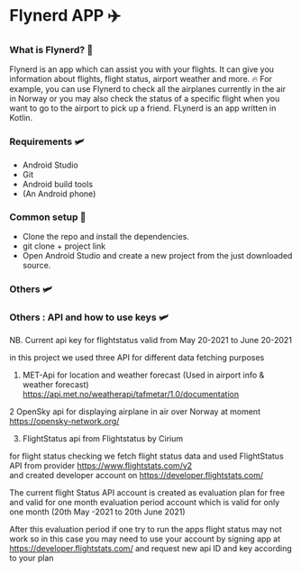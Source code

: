# Flynerd APP ✈️
### What is Flynerd? 🛫
Flynerd is an app which can assist you with your flights. It can give you information about flights, flight status, airport weather and more. 🔥 For example, you can use Flynerd to check all the airplanes currently in the air in Norway or you may also check the status of a specific flight when you want to go to the airport to pick up a friend. FLynerd is an app written in Kotlin.

### Requirements 🛩️
* Android Studio
* Git
* Android build tools 
* (An Android phone)

### Common setup 🛫
* Clone the repo and install the dependencies.
* git clone + project link
* Open Android Studio and create a new project from the just downloaded source.

### Others  🛩️

### Others : API and how to use keys 🛩️

NB. Current api key for flightstatus valid from May 20-2021 to June 20-2021

in this project we used three API for different data fetching purposes

1.  MET-Api for location and weather forecast (Used in airport info & weather forecast)
   https://api.met.no/weatherapi/tafmetar/1.0/documentation

2 OpenSky api for displaying airplane in air over Norway at moment  
    https://opensky-network.org/
	
3. FlightStatus api from Flightstatus by  Cirium

for flight status checking we fetch flight status data and  used FlightStatus API from provider
https://www.flightstats.com/v2  
and created developer account on
https://developer.flightstats.com/ 


The current flight Status API account is created as evaluation plan 
for free and valid for one month evaluation period
account which is valid for only one month (20th May -2021 to 20th June 2021)

After this evaluation period if one try to run the apps flight status may not work
so in this case you may need to use your account by signing app at
 https://developer.flightstats.com/ 
 and request new api ID and key according to your plan

